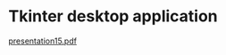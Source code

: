 # Tkinter desktop application 
[presentation15.pdf](https://github.com/vaggelisdrak/tkinter-app/files/11599765/presentation15.pdf)
